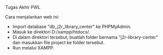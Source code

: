 Tugas Akhir PWL

Cara menjalankan web ini:
- Import database "db_j2r_library_center" ke PHPMyAdmin.
- Masuk ke direktori D:/xampp/htdocs/.
- Di dalam direktori tersebut, buatlah folder bernama "j2r-library-center" dan masukkan file project ke folder tersebut.
- Run melalui XAMPP.
